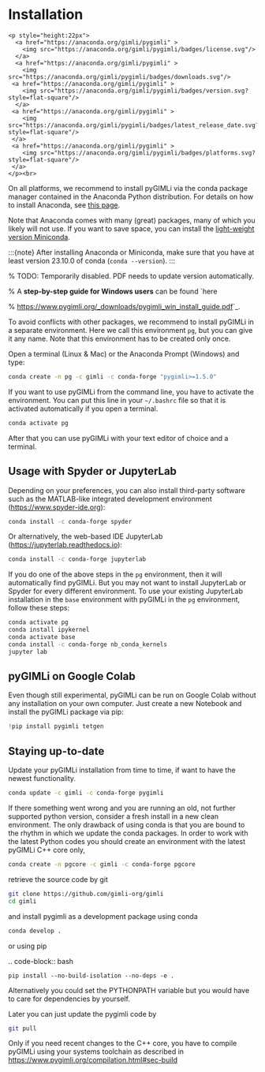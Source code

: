 # Installation

```{raw} html
<p style="height:22px">
  <a href="https://anaconda.org/gimli/pygimli" >
    <img src="https://anaconda.org/gimli/pygimli/badges/license.svg"/>
  </a>
  <a href="https://anaconda.org/gimli/pygimli" >
    <img src="https://anaconda.org/gimli/pygimli/badges/downloads.svg"/>
 <a href="https://anaconda.org/gimli/pygimli" >
    <img src="https://anaconda.org/gimli/pygimli/badges/version.svg?style=flat-square"/>
  </a>
 <a href="https://anaconda.org/gimli/pygimli" >
    <img src="https://anaconda.org/gimli/pygimli/badges/latest_release_date.svg?style=flat-square"/>
 </a>
 <a href="https://anaconda.org/gimli/pygimli" >
    <img src="https://anaconda.org/gimli/pygimli/badges/platforms.svg?style=flat-square"/>
 </a>
</p><br>
```

On all platforms, we recommend to install pyGIMLi via the conda package manager
contained in the Anaconda Python distribution. For details on how to install
Anaconda, see [this page](https://docs.anaconda.com/anaconda/install/).

Note that Anaconda comes with many (great) packages, many of which you likely
will not use. If you want to save space, you can install the [light-weight
version Miniconda](https://docs.anaconda.com/free/miniconda/miniconda-install/).

:::{note}
After installing Anaconda or Miniconda, make sure that you have at least
version 23.10.0 of conda (`conda --version`).
:::

% TODO: Temporarily disabled. PDF needs to update version automatically.

% A **step-by-step guide for Windows users** can be found `here

% <https://www.pygimli.org/_downloads/pygimli_win_install_guide.pdf>`_.

To avoid conflicts with other packages, we recommend to install pyGIMLi in a
separate environment. Here we call this environment `pg`, but you can give
it any name. Note that this environment has to be created only once.

Open a terminal (Linux & Mac) or the Anaconda Prompt (Windows) and type:

```bash
conda create -n pg -c gimli -c conda-forge "pygimli>=1.5.0"
```

If you want to use pyGIMLi from the command line, you have to activate the
environment. You can put this line in your `~/.bashrc` file so that it is
activated automatically if you open a terminal.

```bash
conda activate pg
```

After that you can use pyGIMLi with your text editor of choice and a terminal.

## Usage with Spyder or JupyterLab

Depending on your preferences, you can also install third-party software such as
the MATLAB-like integrated development environment (<https://www.spyder-ide.org>):

```bash
conda install -c conda-forge spyder
```

Or alternatively, the web-based IDE JupyterLab (<https://jupyterlab.readthedocs.io>):

```bash
conda install -c conda-forge jupyterlab
```

If you do one of the above steps in the `pg` environment, then it will
automatically find pyGIMLi. But you may not want to install JupyterLab or
Spyder for every different environment. To use your existing JupyterLab
installation in the `base` environment with pyGIMLi in the `pg` environment,
follow these steps:

```bash
conda activate pg
conda install ipykernel
conda activate base
conda install -c conda-forge nb_conda_kernels
jupyter lab
```

## pyGIMLi on Google Colab

Even though still experimental, pyGIMLi can be run on Google Colab without any
installation on your own computer. Just create a new Notebook and install the
pyGIMLi package via pip:

```python
!pip install pygimli tetgen
```

## Staying up-to-date

Update your pyGIMLi installation from time to time, if want to have the newest
functionality.

```bash
conda update -c gimli -c conda-forge pygimli
```

If there something went wrong and you are running an old, not further
supported python version, consider a fresh install in a new clean environment.
The only drawback of using conda is that you are bound to the rhythm in which we
update the conda packages. In order to work with the latest Python codes you
should create an environment with the latest pyGIMLi C++ core only,

```bash
conda create -n pgcore -c gimli -c conda-forge pgcore
```

retrieve the source code by git

```bash
git clone https://github.com/gimli-org/gimli
cd gimli
```

and install pygimli as a development package using conda

```bash
conda develop .
```

or using pip

.. code-block:: bash

    pip install --no-build-isolation --no-deps -e .

Alternatively you could set the PYTHONPATH variable but you would have to care
for dependencies by yourself.

Later you can just update the pygimli code by

```bash
git pull
```

Only if you need recent changes to the C++ core, you have to compile
pyGIMLi using your systems toolchain as described in
<https://www.pygimli.org/compilation.html#sec-build>
